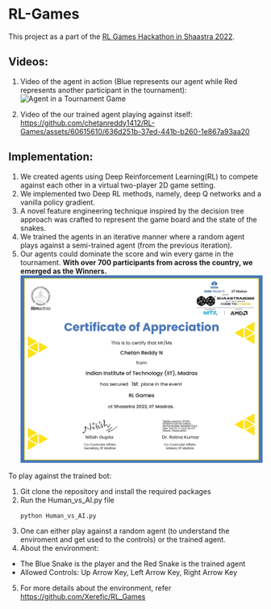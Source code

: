 # RL-Games
This project as a part of the [RL Games Hackathon in Shaastra 2022](https://dare2compete.com/hackathon/rl-games-shaastra-2022-indian-institute-of-technology-iit-madras-244941). 

## Videos:
1. Video of the agent in action (Blue represents our agent while Red represents another participant in the tournament):
![Agent in a Tournament Game](https://github.com/chetanreddy1412/RL-Games/assets/60615610/4d3b1439-be8f-4aef-a992-0c36f62a2d71)

2. Video of the our trained agent playing against itself:
https://github.com/chetanreddy1412/RL-Games/assets/60615610/636d251b-37ed-441b-b260-1e867a93aa20




## Implementation:
1. We created agents using Deep Reinforcement Learning(RL) to compete against each other in a virtual two-player 2D game setting.
2. We implemented two Deep RL methods, namely, deep Q networks and a vanilla policy gradient.
3. A novel feature engineering technique inspired by the decision tree approach was crafted to represent the game board and the state of the snakes.
4. We trained the agents in an iterative manner where a random agent plays against a semi-trained agent (from the previous iteration).
5. Our agents could dominate the score and win every game in the tournament. **With over 700 participants from across the country, we emerged as the Winners.**
![Winning Certificate](https://github.com/chetanreddy1412/RL-Games/blob/main/Winners%20Certificate.jpg)


To play against the trained bot:
1. Git clone the repository and install the required packages
2. Run the Human_vs_AI.py file
   ```bash
   python Human_vs_AI.py
   ```
3. One can either play against a random agent (to understand the enviroment and get used to the controls) or the trained agent.
4. About the environment:
- The Blue Snake is the player and the Red Snake is the trained agent
- Allowed Controls: Up Arrow Key, Left Arrow Key, Right Arrow Key
5. For more details about the environment, refer https://github.com/Xerefic/RL_Games


  


